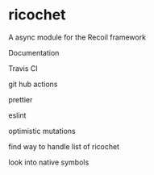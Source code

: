 # ricochet
A async module for the Recoil framework 


Documentation

Travis CI

git hub actions

prettier

eslint


optimistic mutations


find way to handle list of ricochet


look into native symbols
